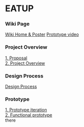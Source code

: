 # EATUP
### Wiki Page
[Wiki Home & Poster](https://github.com/phthisic/EATUP/wiki)
[Prototype video](https://youtu.be/EMolPWj0D3Y)
### Project Overview
[1. Proposal](https://github.com/phthisic/EATUP/wiki/01-Proposal)  
[2. Project Overview](https://github.com/phthisic/EATUP/wiki/02-Project-Overview)  
### Design Process 
[Design Process](https://github.com/phthisic/EATUP/wiki/03-Design-Process)  
### Prototype
[1. Prototype iteration](https://github.com/phthisic/EATUP/wiki/04-Prototype-iteration)  
[2. Functional prototype]()  
there

